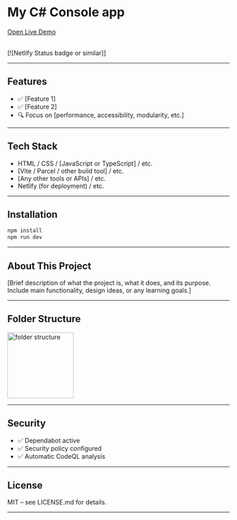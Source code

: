 # My C# Console app

<a href="https://your-deployment-link" target="_blank" rel="noopener noreferrer">
Open Live Demo
</a> <br><br>

[![Netlify Status badge or similar]]

---

## Features

- ✅ [Feature 1]
- ✅ [Feature 2]
- 🔍 Focus on [performance, accessibility, modularity, etc.]

---

## Tech Stack

- HTML / CSS / [JavaScript or TypeScript] / etc.
- [Vite / Parcel / other build tool] / etc.
- [Any other tools or APIs] / etc.
- Netlify (for deployment) / etc.

---

## Installation

```bash
npm install
npm run dev
```

---

## About This Project

[Brief description of what the project is, what it does, and its purpose. Include main functionality, design ideas, or any learning goals.]

---

## Folder Structure

<img src="" alt="folder structure" width="150"/>

---

## Security

- ✅ Dependabot active
- ✅ Security policy configured
- ✅ Automatic CodeQL analysis

---

## License

MIT – see LICENSE.md for details.

---
